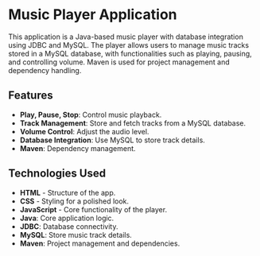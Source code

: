 # Music Player Application

This application is a Java-based music player with database integration using JDBC and MySQL. The player allows users to manage music tracks stored in a MySQL database, with functionalities such as playing, pausing, and controlling volume. Maven is used for project management and dependency handling.

## Features
- **Play, Pause, Stop**: Control music playback.
- **Track Management**: Store and fetch tracks from a MySQL database.
- **Volume Control**: Adjust the audio level.
- **Database Integration**: Use MySQL to store track details.
- **Maven**: Dependency management.

## Technologies Used
- **HTML** - Structure of the app.
- **CSS** - Styling for a polished look.
- **JavaScript** - Core functionality of the player.
- **Java**: Core application logic.
- **JDBC**: Database connectivity.
- **MySQL**: Store music track details.
- **Maven**: Project management and dependencies.

